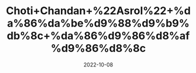 ---
title: 'Choti+Chandan+%22Asrol%22+%da%86%da%be%d9%88%d9%b9%db%8c+%da%86%d9%86%d8%af%d9%86%d8%8c'
date: '2022-10-08' 
metatag: '' 
inventory: '0' 
draft: false 
# meta description 
shortDescripton: 'Choti+chandan+benefits%ef%bf%bdChewing+on+Indian+snakeroot+can+effectively+lowered+blood+pressure+by+dilating+the+blood+vessels+and+relieving+strain'
description: 'Herb'
longdescription: ''
featured: True
# product Price
price: '60.0'
# Product Short Description
shortDescription: 'Choti+chandan+benefits%ef%bf%bdChewing+on+Indian+snakeroot+can+effectively+lowered+blood+pressure+by+dilating+the+blood+vessels+and+relieving+strain'
productID: '3839593E-9B2A-ED11-9968-005056B3A416'
type: 'products'
category: 'Herb' 
thumnailproduct: 'https://eraconnect.blob.core.windows.net/product-images/aminsaddiquidawakhana/3839593E-9B2A-ED11-9968-005056B3A416.webp' 
images:
  - image: 'https://eraconnect.blob.core.windows.net/product-images/aminsaddiquidawakhana/3839593E-9B2A-ED11-9968-005056B3A416.webp'  
Variants:
---